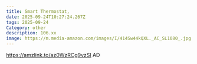 ```yaml
---
title: Smart Thermostat,
date: 2025-09-24T10:27:24.267Z
tags: 2025-09-24
Category: other
description: 106.xx
image: https://m.media-amazon.com/images/I/414Sw44kQXL._AC_SL1080_.jpg
---
```

https://amzlink.to/az0WzRCg9vzSl
AD